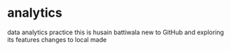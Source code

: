 # analytics
data analytics practice
this is husain battiwala
new to GitHub and exploring its features
changes to local made
